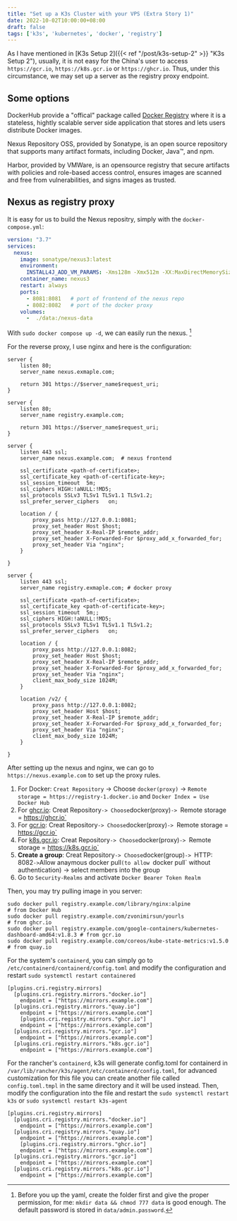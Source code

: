 ```yaml
---
title: "Set up a K3s Cluster with your VPS (Extra Story 1)"
date: 2022-10-02T10:00:00+08:00
draft: false
tags: ['k3s', 'kubernetes', 'docker', 'registry']
---
```


As I have mentioned in [K3s Setup 2]({{< ref "/post/k3s-setup-2" >}} "K3s Setup 2"), usually, it is not easy for the China's user to access `https://gcr.io`, `https://k8s.gcr.io` or `https://ghcr.io`. Thus, under this circumstance, we may set up a server as the registry proxy endpoint.

## Some options

DockerHub provide a "offical" package called [Docker Registry](https://docs.docker.com/registry/) where it is a stateless, hightly scalable server side application that stores and lets users distribute Docker images. 

Nexus Repository OSS, provided by Sonatype, is an open source repository that supports many artifact formats, including Docker, Java™, and npm.

Harbor, provided by VMWare,  is an opensource registry that secure artifacts with policies and role-based access control, ensures images are scanned and free from vulnerabilities, and signs images as trusted. 

## Nexus as registry proxy

It is easy for us to build the Nexus repositry, simply with the `docker-compose.yml`:

```yaml
version: "3.7"
services:
  nexus:
    image: sonatype/nexus3:latest
    environment:
      INSTALL4J_ADD_VM_PARAMS: -Xms128m -Xmx512m -XX:MaxDirectMemorySize=512m # decrease the occupancy rate of nexus
    container_name: nexus3
    restart: always
    ports:
      - 8081:8081   # port of frontend of the nexus repo
      - 8082:8082   # port of the docker proxy
    volumes:
      -  ./data:/nexus-data
```

With `sudo docker compose up -d`, we can easily run the nexus. [^1]

For the reverse proxy, I use nginx and here is the configuration:

```shell
server {
    listen 80;
    server_name nexus.exmaple.com;

    return 301 https://$server_name$request_uri;
}

server {
    listen 80;
    server_name registry.example.com;

    return 301 https://$server_name$request_uri;
}

server {
    listen 443 ssl;
    server_name nexus.example.com;  # nexus frontend

    ssl_certificate <path-of-certificate>;
    ssl_certificate_key <path-of-certificate-key>;
    ssl_session_timeout  5m;
    ssl_ciphers HIGH:!aNULL:!MD5;
    ssl_protocols SSLv3 TLSv1 TLSv1.1 TLSv1.2;
    ssl_prefer_server_ciphers   on;

    location / {
        proxy_pass http://127.0.0.1:8081;
        proxy_set_header Host $host;
        proxy_set_header X-Real-IP $remote_addr;
        proxy_set_header X-Forwarded-For $proxy_add_x_forwarded_for;
        proxy_set_header Via "nginx";
    }

}

server {
    listen 443 ssl;
    server_name registry.exmaple.com; # docker proxy

    ssl_certificate <path-of-certificate>;
    ssl_certificate_key <path-of-certificate-key>;
    ssl_session_timeout  5m;;
    ssl_ciphers HIGH:!aNULL:!MD5;
    ssl_protocols SSLv3 TLSv1 TLSv1.1 TLSv1.2;
    ssl_prefer_server_ciphers   on;

    location / {
        proxy_pass http://127.0.0.1:8082;
        proxy_set_header Host $host;
        proxy_set_header X-Real-IP $remote_addr;
        proxy_set_header X-Forwarded-For $proxy_add_x_forwarded_for;
        proxy_set_header Via "nginx";
        client_max_body_size 1024M;
    }

    location /v2/ {
        proxy_pass http://127.0.0.1:8082;
        proxy_set_header Host $host;
        proxy_set_header X-Real-IP $remote_addr;
        proxy_set_header X-Forwarded-For $proxy_add_x_forwarded_for;
        proxy_set_header Via "nginx";
        client_max_body_size 1024M;
    }

}
```

After setting up the nexus and nginx, we can go to `https://nexus.example.com` to set up the proxy rules.

1. For Docker: `Creat Repository` -> Choose `docker(proxy)` ->  `Remote storage = https://registry-1.docker.io` and `Docker Index = Use Docker Hub`
2. For [ghcr.io](https://ghcr.io):  Creat Repository` -> Choose `docker(proxy)` ->  `Remote storage = https://ghcr.io` 
3. For [gcr.io](https://gcr.io):  Creat Repository` -> Choose `docker(proxy)` ->  `Remote storage = https://gcr.io` 
4. For [k8s.gcr.io](https://k8s.gcr.io):  Creat Repository` -> Choose `docker(proxy)` ->  `Remote storage = https://k8s.gcr.io` 
5. **Create a group**:  Creat Repository` -> Choose `docker(group)` ->  `HTTP: 8082` -> `Allow anaymous docker pull`(to allow `docker pull` without authentication) -> select members into the group
6. Go to `Security-Realms` and activate `Docker Bearer Token Realm`

Then, you may try pulling image in you server:

```shell
sudo docker pull registry.example.com/library/nginx:alpine                                # from Docker Hub
sudo docker pull registry.example.com/zvonimirsun/yourls                                  # from ghcr.io
sudo docker pull registry.example.com/google-containers/kubernetes-dashboard-amd64:v1.8.3 # from gcr.io
sudo docker pull registry.example.com/coreos/kube-state-metrics:v1.5.0                    # from quay.io
```

For the system's `containerd`, you can simply go to `/etc/containerd/containerd/config.toml` and modify the configuration and restart `sudo systemctl restart containered`

```shell
[plugins.cri.registry.mirrors]
  [plugins.cri.registry.mirrors."docker.io"]
    endpoint = ["https://mirrors.example.com"]
  [plugins.cri.registry.mirrors."quay.io"]
    endpoint = ["https://mirrors.example.com"]
    [plugins.cri.registry.mirrors."ghcr.io"]
    endpoint = ["https://mirrors.example.com"]
  [plugins.cri.registry.mirrors."gcr.io"]
    endpoint = ["https://mirrors.example.com"]
  [plugins.cri.registry.mirrors."k8s.gcr.io"]
    endpoint = ["https://mirrors.example.com"]
```

For the rancher's `containerd`, k3s will generate config.toml for containerd in `/var/lib/rancher/k3s/agent/etc/containerd/config.toml`, for advanced customization for this file you can create another file called `config.toml.tmpl` in the same directory and it will be used instead. Then, modify the configuration into the file and restart the `sudo systemctl restart k3s` or `sudo systemctl restart k3s-agent`

```shell
[plugins.cri.registry.mirrors]
  [plugins.cri.registry.mirrors."docker.io"]
    endpoint = ["https://mirrors.example.com"]
  [plugins.cri.registry.mirrors."quay.io"]
    endpoint = ["https://mirrors.example.com"]
    [plugins.cri.registry.mirrors."ghcr.io"]
    endpoint = ["https://mirrors.example.com"]
  [plugins.cri.registry.mirrors."gcr.io"]
    endpoint = ["https://mirrors.example.com"]
  [plugins.cri.registry.mirrors."k8s.gcr.io"]
    endpoint = ["https://mirrors.example.com"]
```

[^1]: Before you up the yaml, create the folder first and give the proper permission, for me: `mkdir data && chmod 777 data` is good enough. The default password is stored in `data/admin.password`.